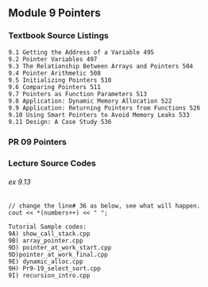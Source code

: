 Module 9 Pointers
-------------------------------------------
### Textbook Source Listings
    9.1 Getting the Address of a Variable 495 
    9.2 Pointer Variables 497 
    9.3 The Relationship Between Arrays and Pointers 504 
    9.4 Pointer Arithmetic 508 
    9.5 Initializing Pointers 510 
    9.6 Comparing Pointers 511 
    9.7 Pointers as Function Parameters 513 
    9.8 Application: Dynamic Memory Allocation 522 
    9.9 Application: Returning Pointers from Functions 526 
    9.10 Using Smart Pointers to Avoid Memory Leaks 533 
    9.11 Design: A Case Study 536 

### PR 09 Pointers


### Lecture Source Codes

###### ex 9.13
    // change the line# 36 as below, see what will happen.
    cout << *(numbers++) << " ";

    Tutorial Sample codes:
    9A) show_call_stack.cpp
    9B) array_pointer.cpp
    9D) pointer_at_work_start.cpp
    9D)pointer_at_work_final.cpp
    9E) dynamic_alloc.cpp
    9H) Pr9-19_select_sort.cpp
    9I) recursion_intro.cpp
    
